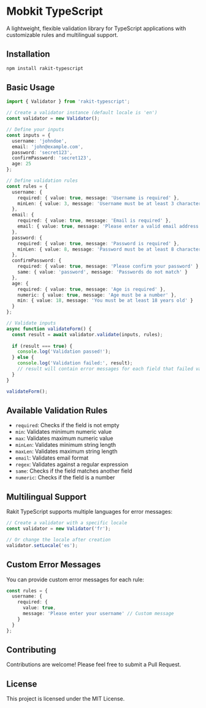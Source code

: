 # Mobkit TypeScript

A lightweight, flexible validation library for TypeScript applications with customizable rules and multilingual support.

## Installation

```bash
npm install rakit-typescript
```

## Basic Usage

```typescript
import { Validator } from 'rakit-typescript';

// Create a validator instance (default locale is 'en')
const validator = new Validator();

// Define your inputs
const inputs = {
  username: 'johndoe',
  email: 'john@example.com',
  password: 'secret123',
  confirmPassword: 'secret123',
  age: 25
};

// Define validation rules
const rules = {
  username: {
    required: { value: true, message: 'Username is required' },
    minLen: { value: 3, message: 'Username must be at least 3 characters' }
  },
  email: {
    required: { value: true, message: 'Email is required' },
    email: { value: true, message: 'Please enter a valid email address' }
  },
  password: {
    required: { value: true, message: 'Password is required' },
    minLen: { value: 8, message: 'Password must be at least 8 characters' }
  },
  confirmPassword: {
    required: { value: true, message: 'Please confirm your password' },
    same: { value: 'password', message: 'Passwords do not match' }
  },
  age: {
    required: { value: true, message: 'Age is required' },
    numeric: { value: true, message: 'Age must be a number' },
    min: { value: 18, message: 'You must be at least 18 years old' }
  }
};

// Validate inputs
async function validateForm() {
  const result = await validator.validate(inputs, rules);
  
  if (result === true) {
    console.log('Validation passed!');
  } else {
    console.log('Validation failed:', result);
    // result will contain error messages for each field that failed validation
  }
}

validateForm();
```

## Available Validation Rules

- `required`: Checks if the field is not empty
- `min`: Validates minimum numeric value
- `max`: Validates maximum numeric value
- `minLen`: Validates minimum string length
- `maxLen`: Validates maximum string length
- `email`: Validates email format
- `regex`: Validates against a regular expression
- `same`: Checks if the field matches another field
- `numeric`: Checks if the field is a number

## Multilingual Support

Rakit TypeScript supports multiple languages for error messages:

```typescript
// Create a validator with a specific locale
const validator = new Validator('fr');

// Or change the locale after creation
validator.setLocale('es');
```

## Custom Error Messages

You can provide custom error messages for each rule:

```typescript
const rules = {
  username: {
    required: { 
      value: true, 
      message: 'Please enter your username' // Custom message
    }
  }
};
```

## Contributing

Contributions are welcome! Please feel free to submit a Pull Request.

## License

This project is licensed under the MIT License.
